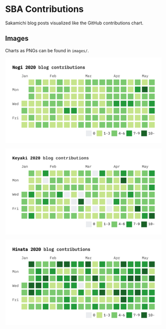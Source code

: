 # SBA Contributions

Sakamichi blog posts visualized like the GitHub contributions chart.

## Images

Charts as PNGs can be found in `images/`.

![Nogi 2020](./images/nogi/2020.png)

![Keyaki 2020](./images/keyaki/2020.png)

![Hinata 2020](./images/hinata/2020.png)